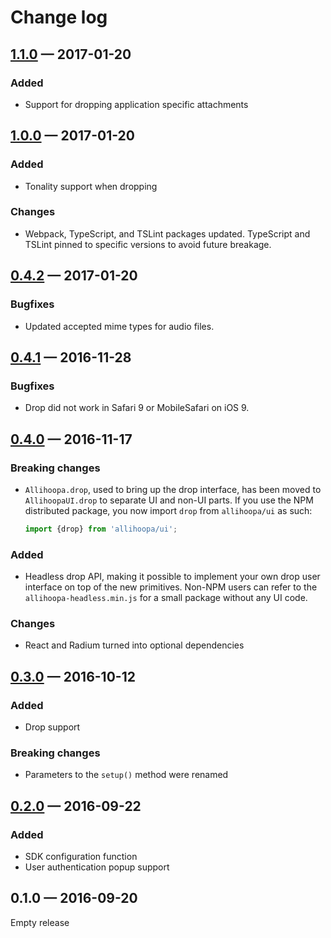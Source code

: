 Change log
==========

## [1.1.0] — 2017-01-20

### Added

* Support for dropping application specific attachments

## [1.0.0] — 2017-01-20

### Added

* Tonality support when dropping

### Changes

* Webpack, TypeScript, and TSLint packages updated. TypeScript and TSLint
  pinned to specific versions to avoid future breakage.

## [0.4.2] — 2017-01-20

### Bugfixes

* Updated accepted mime types for audio files.

## [0.4.1] — 2016-11-28

### Bugfixes

* Drop did not work in Safari 9 or MobileSafari on iOS 9.

## [0.4.0] — 2016-11-17

### Breaking changes

* `Allihoopa.drop`, used to bring up the drop interface, has been moved to
  `AllihoopaUI.drop` to separate UI and non-UI parts. If you use the NPM
  distributed package, you now import `drop` from `allihoopa/ui` as such:

  ```javascript
  import {drop} from 'allihoopa/ui';
  ```

### Added

* Headless drop API, making it possible to implement your own drop user
  interface on top of the new primitives. Non-NPM users can refer to the
  `allihoopa-headless.min.js` for a small package without any UI code.

### Changes

* React and Radium turned into optional dependencies

## [0.3.0] — 2016-10-12

### Added

* Drop support

### Breaking changes

* Parameters to the `setup()` method were renamed

## [0.2.0] — 2016-09-22

### Added

* SDK configuration function
* User authentication popup support

## 0.1.0 — 2016-09-20

Empty release


[0.2.0]: https://github.com/allihoopa/allihoopa.js/compare/v0.1.0...v0.2.0
[0.3.0]: https://github.com/allihoopa/allihoopa.js/compare/v0.2.0...v0.3.0
[0.4.0]: https://github.com/allihoopa/allihoopa.js/compare/v0.3.0...v0.4.0
[0.4.1]: https://github.com/allihoopa/allihoopa.js/compare/v0.4.0...v0.4.1
[0.4.2]: https://github.com/allihoopa/allihoopa.js/compare/v0.4.1...v0.4.2
[1.0.0]: https://github.com/allihoopa/allihoopa.js/compare/v0.4.2...v1.0.0
[1.1.0]: https://github.com/allihoopa/allihoopa.js/compare/v1.0.0...v1.1.0
